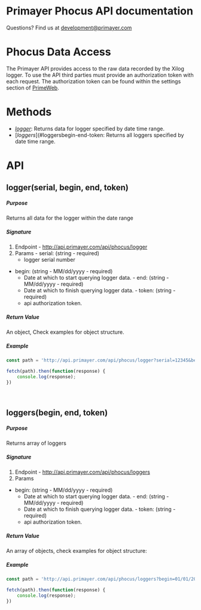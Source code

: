 # Primayer Phocus API documentation

Questions? Find us at [development@primayer.com](mailto:development@primayer.com)

# Phocus Data Access

The Primayer API provides access to the raw data recorded by the Xilog logger. To use the API third parties must provide an authorization token with each request. The authorization token can be found within the settings section of [PrimeWeb](http://cloud.primayer.com). 

# Methods


- [*logger*](#loggerserial-begin-end-token): Returns data for logger specified by date time range.
- [*loggers*](#loggersbegin-end-token: Returns all loggers specified by date time range.

# API


## logger(serial, begin, end, token)

##### Purpose
Returns all data for the logger within the date range

##### Signature
  1. Endpoint
    - http://api.primayer.com/api/phocus/logger
  2. Params
    - serial: (string - required)
      - logger serial number
   - begin: (string - MM/dd/yyyy - required)
      - Date at which to start querying logger data.
    - end: (string -  MM/dd/yyyy - required)
      - Date at which to finish querying logger data.
    - token: (string - required)
      - api authorization token.
      
##### Return Value
  An object, Check examples for object structure.

##### Example

```javascript
const path = 'http://api.primayer.com/api/phocus/logger?serial=12345&begin=01/01/2017&end=01/02/2017&token=00000000-0000-0000-0000-000000000000'

fetch(path).then(function(response) {
    console.log(response);
})
```

<br />

## loggers(begin, end, token)

##### Purpose
Returns array of loggers

##### Signature
   1. Endpoint
    - http://api.primayer.com/api/phocus/loggers
  2. Params
   - begin: (string - MM/dd/yyyy - required)
      - Date at which to start querying logger data.
    - end: (string -  MM/dd/yyyy - required)
      - Date at which to finish querying logger data.
    - token: (string - required)
      - api authorization token.
     
##### Return Value
  An array of objects, check examples for object structure:

##### Example

```javascript
const path = 'http://api.primayer.com/api/phocus/loggers?begin=01/01/2017&end=01/02/2017&token=00000000-0000-0000-0000-000000000000'

fetch(path).then(function(response) {
    console.log(response);
})
```

<br />
